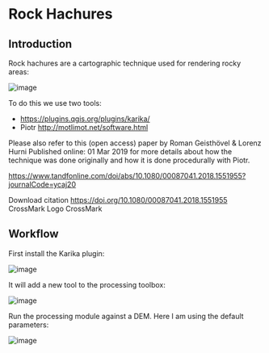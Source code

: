 # Rock Hachures

## Introduction

Rock hachures are a cartographic technique used for rendering rocky areas:

![image](https://user-images.githubusercontent.com/178003/121005919-3692c480-c788-11eb-9260-91d8b14472d9.png)

To do this we use two tools:

* https://plugins.qgis.org/plugins/karika/
* Piotr http://motlimot.net/software.html

Please also refer to this (open access) paper by Roman Geisthövel & Lorenz Hurni Published online: 01 Mar 2019 for more details about how the technique was done originally and how it is done procedurally with Piotr.

https://www.tandfonline.com/doi/abs/10.1080/00087041.2018.1551955?journalCode=ycaj20

Download citation https://doi.org/10.1080/00087041.2018.1551955 CrossMark Logo CrossMark 

## Workflow

First install the Karika plugin:

![image](https://user-images.githubusercontent.com/178003/121007144-9dfd4400-c789-11eb-9431-4788eebbf4d4.png)

It will add a new tool to the processing toolbox:

![image](https://user-images.githubusercontent.com/178003/121007263-bd946c80-c789-11eb-88de-eb77d9afa2b7.png)


Run the processing module against a DEM. Here I am using the default parameters:

![image](https://user-images.githubusercontent.com/178003/121007707-0b10d980-c78a-11eb-98dd-3d449ae4a983.png)


